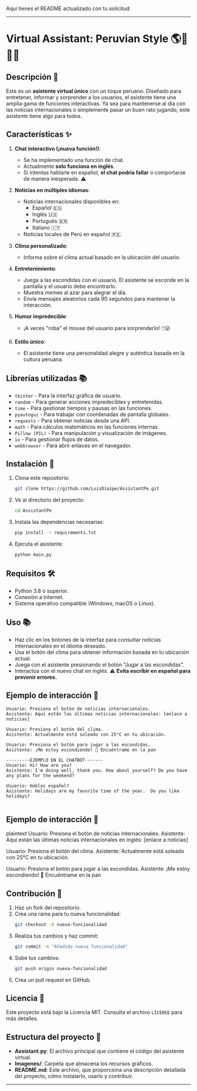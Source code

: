 Aquí tienes el README actualizado con tu solicitud:

---

# Virtual Assistant: Peruvian Style 🌎🤖🇵🇪

## Descripción 📜

Este es un **asistente virtual único** con un toque peruano. Diseñado para entretener, informar y sorprender a los usuarios, el asistente tiene una amplia gama de funciones interactivas. Ya sea para mantenerse al día con las noticias internacionales o simplemente pasar un buen rato jugando, este asistente tiene algo para todos.

## Características ✨

1. **Chat interactivo (¡nueva función!)**:  
   - Se ha implementado una función de chat.  
   - Actualmente **solo funciona en inglés**.  
   - Si intentas hablarle en español, **el chat podría fallar** o comportarse de manera inesperada. ⚠️  

2. **Noticias en múltiples idiomas**:  
   - Noticias internacionales disponibles en:  
     - Español 🇪🇸  
     - Inglés 🇺🇸  
     - Portugués 🇧🇷  
     - Italiano 🇮🇹  
   - Noticias locales de Perú en español 🇵🇪.  

3. **Clima personalizado**:  
   - Informa sobre el clima actual basado en la ubicación del usuario.  

4. **Entretenimiento**:  
   - Juega a las escondidas con el usuario. El asistente se esconde en la pantalla y el usuario debe encontrarlo.  
   - Muestra memes al azar para alegrar el día.  
   - Envía mensajes aleatorios cada 90 segundos para mantener la interacción.  

5. **Humor impredecible**:  
   - ¡A veces "roba" el mouse del usuario para sorprenderlo! 🖱️😜  

6. **Estilo único**:  
   - El asistente tiene una personalidad alegre y auténtica basada en la cultura peruana.  

## Librerías utilizadas 📚

- `tkinter` - Para la interfaz gráfica de usuario.  
- `random` - Para generar acciones impredecibles y entretenidas.  
- `time` - Para gestionar tiempos y pausas en las funciones.  
- `pyautogui` - Para trabajar con coordenadas de pantalla globales.  
- `requests` - Para obtener noticias desde una API.  
- `math` - Para cálculos matemáticos en las funciones internas.  
- `Pillow (PIL)` - Para manipulación y visualización de imágenes.  
- `io` - Para gestionar flujos de datos.  
- `webbrowser` - Para abrir enlaces en el navegador.  

## Instalación 🚀

1. Clona este repositorio:  
   ```bash
   git clone https://github.com/LuisDiazpe/AssistantPe.git
   ```

2. Ve al directorio del proyecto:  
   ```bash
   cd AssistantPe
   ```

3. Instala las dependencias necesarias:  
   ```bash
   pip install -r requirements.txt
   ```

4. Ejecuta el asistente:  
   ```bash
   python main.py
   ```

## Requisitos 🛠️

- Python 3.8 o superior.  
- Conexión a Internet.  
- Sistema operativo compatible (Windows, macOS o Linux).  

## Uso 📚

- Haz clic en los botones de la interfaz para consultar noticias internacionales en el idioma deseado.  
- Usa el botón del clima para obtener información basada en tu ubicación actual.  
- Juega con el asistente presionando el botón "Jugar a las escondidas".  
- Interactúa con el nuevo chat en inglés. ⚠️ **Evita escribir en español para prevenir errores.**

## Ejemplo de interacción 💬

```plaintext
Usuario: Presiona el botón de noticias internacionales.
Asistente: Aquí están las últimas noticias internacionales: [enlace a noticias]

Usuario: Presiona el botón del clima.
Asistente: Actualmente está soleado con 25°C en tu ubicación.

Usuario: Presiona el botón para jugar a las escondidas.
Asistente: ¡Me estoy escondiendo! 👀 Encuéntrame en la pan

---------EJEMPLO EN EL CHATBOT-------
Usuario: Hi! How are you?  
Asistente: I'm doing well, thank you. How about yourself? Do you have any plans for the weekend?
 
Usuario: Hablas español?  
Asistente: Holidays are my favorite time of the year.  Do you like holidays?
 
```

## Ejemplo de interacción 💬

plaintext
Usuario: Presiona el botón de noticias internacionales.
Asistente: Aquí están las últimas noticias internacionales en inglés: [enlace a noticias]

Usuario: Presiona el botón del clima.
Asistente: Actualmente está soleado con 25°C en tu ubicación.

Usuario: Presiona el botón para jugar a las escondidas.
Asistente: ¡Me estoy escondiendo! 👀 Encuéntrame en la pan

## Contribución 🤝

1. Haz un fork del repositorio.  
2. Crea una rama para tu nueva funcionalidad:  
   ```bash
   git checkout -b nueva-funcionalidad
   ```  
3. Realiza tus cambios y haz commit:  
   ```bash
   git commit -m "Añadida nueva funcionalidad"  
   ```  
4. Sube tus cambios:  
   ```bash
   git push origin nueva-funcionalidad  
   ```  
5. Crea un pull request en GitHub.  

## Licencia 📄

Este proyecto está bajo la Licencia MIT. Consulta el archivo `LICENSE` para más detalles.  

## Estructura del proyecto 📂

- **Assistant.py**: El archivo principal que contiene el código del asistente virtual.  
- **Imagenes/**: Carpeta que almacena los recursos gráficos.  
- **README.md**: Este archivo, que proporciona una descripción detallada del proyecto, cómo instalarlo, usarlo y contribuir.  
---
